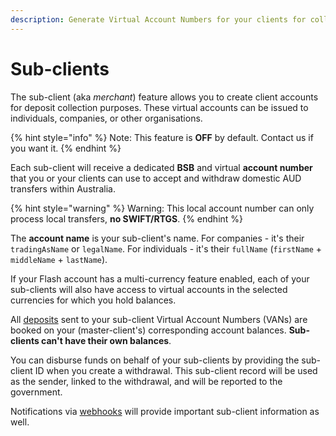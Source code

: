 ```yaml
---
description: Generate Virtual Account Numbers for your clients for collection
---
```


# Sub-clients

The sub-client (aka _merchant_) feature allows you to create client accounts for deposit collection purposes. These virtual accounts can be issued to individuals, companies, or other organisations.

{% hint style="info" %}
Note: This feature is **OFF** by default. Contact us if you want it.
{% endhint %}

Each sub-client will receive a dedicated **BSB** and virtual **account number** that you or your clients can use to accept and withdraw domestic AUD transfers within Australia.

{% hint style="warning" %}
Warning: This local account number can only process local transfers, **no SWIFT/RTGS**.
{% endhint %}

The **account name** is your sub-client's name. For companies - it's their `tradingAsName` or `legalName`. For individuals - it's their `fullName` (`firstName` + `middleName` + `lastName`).

If your Flash account has a multi-currency feature enabled, each of your sub-clients will also have access to virtual accounts in the selected currencies for which you hold balances.

All [deposits](../deposits/#querying-deposits) sent to your sub-client Virtual Account Numbers (VANs) are booked on your (master-client's) corresponding account balances. **Sub-clients can't have their own balances**.

You can disburse funds on behalf of your sub-clients by providing the sub-client ID when you create a withdrawal. This sub-client record will be used as the sender, linked to the withdrawal, and will be reported to the government.

Notifications via [webhooks](../webhooks/webhooks.md) will provide important sub-client information as well.

